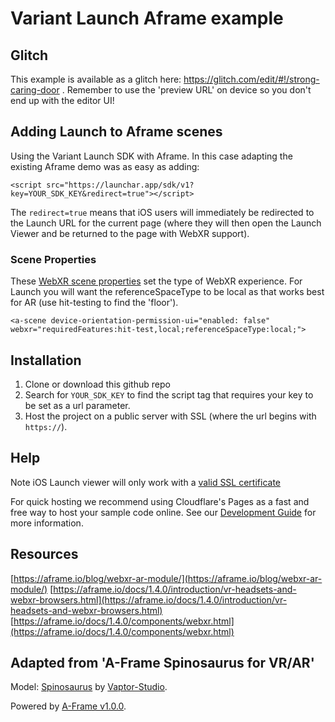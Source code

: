 # Variant Launch Aframe example

## Glitch

This example is available as a glitch here: https://glitch.com/edit/#!/strong-caring-door . Remember to use the 'preview URL' on device so you don't end up with the editor UI!

## Adding Launch to Aframe scenes

Using the Variant Launch SDK with Aframe. In this case adapting the existing Aframe demo was as easy as adding:

`<script src="https://launchar.app/sdk/v1?key=YOUR_SDK_KEY&redirect=true"></script>`

The `redirect=true` means that iOS users will immediately be redirected to the Launch URL for the current page (where they will then open the Launch Viewer and be returned to the page with WebXR support).

### Scene Properties

These [WebXR scene properties](https://aframe.io/docs/1.4.0/components/webxr.html) set the type of WebXR experience. For Launch you will want the referenceSpaceType to be local as that works best for AR (use hit-testing to find the 'floor').

`<a-scene device-orientation-permission-ui="enabled: false" webxr="requiredFeatures:hit-test,local;referenceSpaceType:local;">`

## Installation

1.  Clone or download this github repo
2.  Search for `YOUR_SDK_KEY` to find the script tag that requires your key to be set as a url parameter.
3.  Host the project on a public server with SSL (where the url begins with `https://`).

## Help

Note iOS Launch viewer will only work with a [valid SSL certificate](https://launch.variant3d.com/docs/development-guide)

For quick hosting we recommend using Cloudflare's Pages as a fast and free way to host your sample code online. See our [Development Guide](https://launch.variant3d.com/docs/development-guide) for more information.

## Resources

[https://aframe.io/blog/webxr-ar-module/](https://aframe.io/blog/webxr-ar-module/)
[https://aframe.io/docs/1.4.0/introduction/vr-headsets-and-webxr-browsers.html](https://aframe.io/docs/1.4.0/introduction/vr-headsets-and-webxr-browsers.html)
[https://aframe.io/docs/1.4.0/components/webxr.html](https://aframe.io/docs/1.4.0/components/webxr.html)

## Adapted from 'A-Frame Spinosaurus for VR/AR'

Model: <a href="https://sketchfab.com/3d-models/spinosaurus-2135501583704537907645bf723685e7">Spinosaurus</a> by
<a href="https://sketchfab.com/VapTor">Vaptor-Studio</a>.

Powered by <a href="https://aframe.io/blog/aframe-v1.0.0/">A-Frame v1.0.0</a>.
